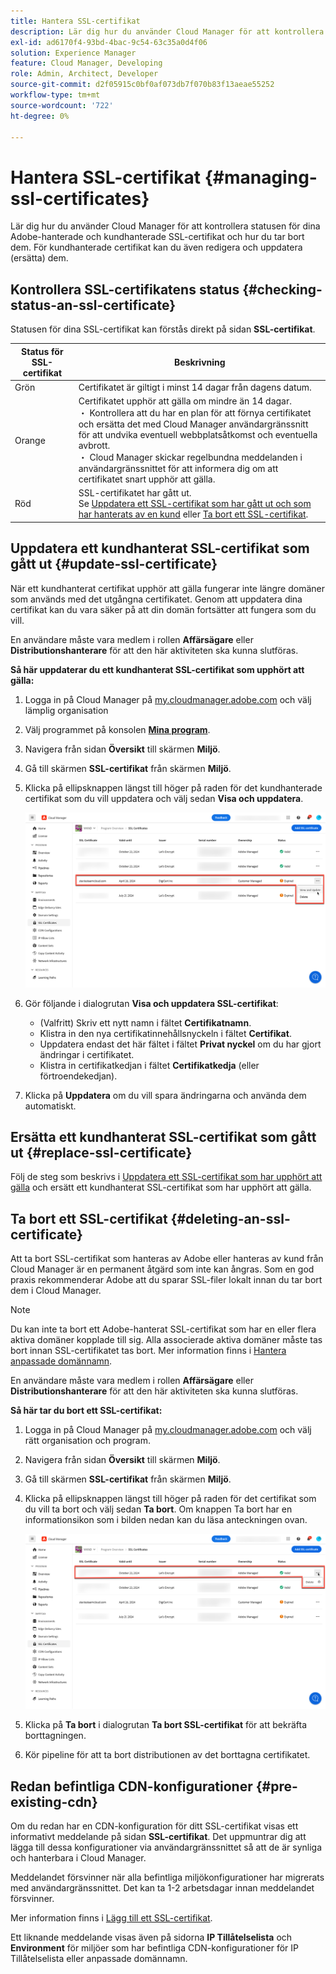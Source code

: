 ```yaml
---
title: Hantera SSL-certifikat
description: Lär dig hur du använder Cloud Manager för att kontrollera status för dina SSL-certifikat och hur du redigerar, ersätter, uppdaterar och tar bort dem.
exl-id: ad6170f4-93bd-4bac-9c54-63c35a0d4f06
solution: Experience Manager
feature: Cloud Manager, Developing
role: Admin, Architect, Developer
source-git-commit: d2f05915c0bf0af073db7f070b83f13aeae55252
workflow-type: tm+mt
source-wordcount: '722'
ht-degree: 0%

---
```



# Hantera SSL-certifikat {#managing-ssl-certificates}

Lär dig hur du använder Cloud Manager för att kontrollera statusen för dina Adobe-hanterade och kundhanterade SSL-certifikat och hur du tar bort dem. För kundhanterade certifikat kan du även redigera och uppdatera (ersätta) dem.

## Kontrollera SSL-certifikatens status {#checking-status-an-ssl-certificate}

Statusen för dina SSL-certifikat kan förstås direkt på sidan **SSL-certifikat**.

| Status för SSL-certifikat | Beskrivning |
| --- | --- |
| Grön | Certifikatet är giltigt i minst 14 dagar från dagens datum. |
| Orange | Certifikatet upphör att gälla om mindre än 14 dagar.<br> ・ Kontrollera att du har en plan för att förnya certifikatet och ersätta det med Cloud Manager användargränssnitt för att undvika eventuell webbplatsåtkomst och eventuella avbrott.<br> ・ Cloud Manager skickar regelbundna meddelanden i användargränssnittet för att informera dig om att certifikatet snart upphör att gälla. |
| Röd | SSL-certifikatet har gått ut.<br>Se [Uppdatera ett SSL-certifikat som har gått ut och som har hanterats av en kund](#update-ssl-certificate) eller [Ta bort ett SSL-certifikat](#deleting-an-ssl-certificate). |

## Uppdatera ett kundhanterat SSL-certifikat som gått ut {#update-ssl-certificate}

När ett kundhanterat certifikat upphör att gälla fungerar inte längre domäner som används med det utgångna certifikatet. Genom att uppdatera dina certifikat kan du vara säker på att din domän fortsätter att fungera som du vill.

En användare måste vara medlem i rollen **Affärsägare** eller **Distributionshanterare** för att den här aktiviteten ska kunna slutföras.

**Så här uppdaterar du ett kundhanterat SSL-certifikat som upphört att gälla:**

1. Logga in på Cloud Manager på [my.cloudmanager.adobe.com](https://my.cloudmanager.adobe.com/) och välj lämplig organisation
1. Välj programmet på konsolen **[Mina program](/help/implementing/cloud-manager/navigation.md#my-programs)**.
1. Navigera från sidan **Översikt** till skärmen **Miljö**.
1. Gå till skärmen **SSL-certifikat** från skärmen **Miljö**.
1. Klicka på ellipsknappen längst till höger på raden för det kundhanterade certifikat som du vill uppdatera och välj sedan **Visa och uppdatera**.

   ![Uppdatera en kundhanterad SSL-certifiering som upphört att gälla](/help/implementing/cloud-manager/assets/ssl/ssl-cert-update.png)

1. Gör följande i dialogrutan **Visa och uppdatera SSL-certifikat**:

   * (Valfritt) Skriv ett nytt namn i fältet **Certifikatnamn**.
   * Klistra in den nya certifikatinnehållsnyckeln i fältet **Certifikat**.
   * Uppdatera endast det här fältet i fältet **Privat nyckel** om du har gjort ändringar i certifikatet.
   * Klistra in certifikatkedjan i fältet **Certifikatkedja** (eller förtroendekedjan).

1. Klicka på **Uppdatera** om du vill spara ändringarna och använda dem automatiskt.

## Ersätta ett kundhanterat SSL-certifikat som gått ut {#replace-ssl-certificate}

Följ de steg som beskrivs i [Uppdatera ett SSL-certifikat som har upphört att gälla](#update-ssl-certificate) och ersätt ett kundhanterat SSL-certifikat som har upphört att gälla.

## Ta bort ett SSL-certifikat {#deleting-an-ssl-certificate}

Att ta bort SSL-certifikat som hanteras av Adobe eller hanteras av kund från Cloud Manager är en permanent åtgärd som inte kan ångras. Som en god praxis rekommenderar Adobe att du sparar SSL-filer lokalt innan du tar bort dem i Cloud Manager.

>[!NOTE]
>
>Du kan inte ta bort ett Adobe-hanterat SSL-certifikat som har en eller flera aktiva domäner kopplade till sig. Alla associerade aktiva domäner måste tas bort innan SSL-certifikatet tas bort. Mer information finns i [Hantera anpassade domännamn](/help/implementing/cloud-manager/custom-domain-names/managing-custom-domain-names.md).

En användare måste vara medlem i rollen **Affärsägare** eller **Distributionshanterare** för att den här aktiviteten ska kunna slutföras.

**Så här tar du bort ett SSL-certifikat:**

1. Logga in på Cloud Manager på [my.cloudmanager.adobe.com](https://my.cloudmanager.adobe.com/) och välj rätt organisation och program.
1. Navigera från sidan **Översikt** till skärmen **Miljö**.
1. Gå till skärmen **SSL-certifikat** från skärmen **Miljö**.
1. Klicka på ellipsknappen längst till höger på raden för det certifikat som du vill ta bort och välj sedan **Ta bort**.
Om knappen Ta bort har en informationsikon som i bilden nedan kan du läsa anteckningen ovan.

   ![Ta bort knapp med informationsikon](/help/implementing/cloud-manager/assets/ssl/ssl-cert-delete-infoicon.png)

1. Klicka på **Ta bort** i dialogrutan **Ta bort SSL-certifikat** för att bekräfta borttagningen.
1. Kör pipeline för att ta bort distributionen av det borttagna certifikatet.

## Redan befintliga CDN-konfigurationer {#pre-existing-cdn}

Om du redan har en CDN-konfiguration för ditt SSL-certifikat visas ett informativt meddelande på sidan **SSL-certifikat**. Det uppmuntrar dig att lägga till dessa konfigurationer via användargränssnittet så att de är synliga och hanterbara i Cloud Manager.

Meddelandet försvinner när alla befintliga miljökonfigurationer har migrerats med användargränssnittet. Det kan ta 1-2 arbetsdagar innan meddelandet försvinner.

Mer information finns i [Lägg till ett SSL-certifikat](/help/implementing/cloud-manager/managing-ssl-certifications/add-ssl-certificate.md).

Ett liknande meddelande visas även på sidorna **IP Tillåtelselista** och **Environment** för miljöer som har befintliga CDN-konfigurationer för IP Tillåtelselista eller anpassade domännamn.
